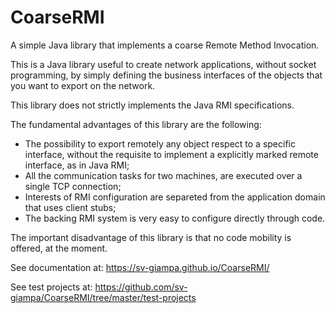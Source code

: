 # CoarseRMI
A simple Java library that implements a coarse Remote Method Invocation.

This is a Java library useful to create network applications, without socket programming, by
simply defining the business interfaces of the objects that you want to export on the network.

This library does not strictly implements the Java RMI specifications.

The fundamental advantages of this library are the following:
- The possibility to export remotely any object respect to a specific interface, without the requisite to implement a explicitly marked remote interface, as in Java RMI;
- All the communication tasks for two machines, are executed over a single TCP connection;
- Interests of RMI configuration are separeted from the application domain that uses client stubs;
- The backing RMI system is very easy to configure directly through code.

The important disadvantage of this library is that no code mobility is offered, at the moment.

See documentation at: https://sv-giampa.github.io/CoarseRMI/

See test projects at: https://github.com/sv-giampa/CoarseRMI/tree/master/test-projects
